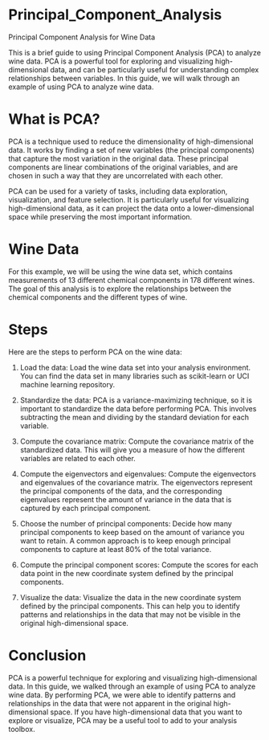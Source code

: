 # Principal_Component_Analysis
Principal Component Analysis for Wine Data

This is a brief guide to using Principal Component Analysis (PCA) to analyze wine data. PCA is a powerful tool for exploring and visualizing high-dimensional data, and can be particularly useful for understanding complex relationships between variables. In this guide, we will walk through an example of using PCA to analyze wine data.

# What is PCA?
PCA is a technique used to reduce the dimensionality of high-dimensional data. It works by finding a set of new variables (the principal components) that capture the most variation in the original data. These principal components are linear combinations of the original variables, and are chosen in such a way that they are uncorrelated with each other.

PCA can be used for a variety of tasks, including data exploration, visualization, and feature selection. It is particularly useful for visualizing high-dimensional data, as it can project the data onto a lower-dimensional space while preserving the most important information.

# Wine Data
For this example, we will be using the wine data set, which contains measurements of 13 different chemical components in 178 different wines. The goal of this analysis is to explore the relationships between the chemical components and the different types of wine.

# Steps
Here are the steps to perform PCA on the wine data:

1. Load the data: Load the wine data set into your analysis environment. You can find the data set in many libraries such as scikit-learn or UCI machine learning repository.

2. Standardize the data: PCA is a variance-maximizing technique, so it is important to standardize the data before performing PCA. This involves subtracting the mean and dividing by the standard deviation for each variable.

3. Compute the covariance matrix: Compute the covariance matrix of the standardized data. This will give you a measure of how the different variables are related to each other.

4. Compute the eigenvectors and eigenvalues: Compute the eigenvectors and eigenvalues of the covariance matrix. The eigenvectors represent the principal components of the data, and the corresponding eigenvalues represent the amount of variance in the data that is captured by each principal component.

5. Choose the number of principal components: Decide how many principal components to keep based on the amount of variance you want to retain. A common approach is to keep enough principal components to capture at least 80% of the total variance.

6. Compute the principal component scores: Compute the scores for each data point in the new coordinate system defined by the principal components.

7. Visualize the data: Visualize the data in the new coordinate system defined by the principal components. This can help you to identify patterns and relationships in the data that may not be visible in the original high-dimensional space.

# Conclusion
PCA is a powerful technique for exploring and visualizing high-dimensional data. In this guide, we walked through an example of using PCA to analyze wine data. By performing PCA, we were able to identify patterns and relationships in the data that were not apparent in the original high-dimensional space. If you have high-dimensional data that you want to explore or visualize, PCA may be a useful tool to add to your analysis toolbox.
